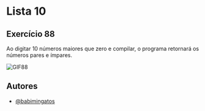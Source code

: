 
# Lista 10





## Exercício 88

Ao digitar 10 números maiores que zero e compilar, o programa retornará os números pares e ímpares.

![GIF88](https://user-images.githubusercontent.com/72284498/184546547-eb115a87-2816-4e15-8c00-4cce2ada4aa0.gif)

## Autores

- [@babimingatos](https://www.github.com/babimingatos)

